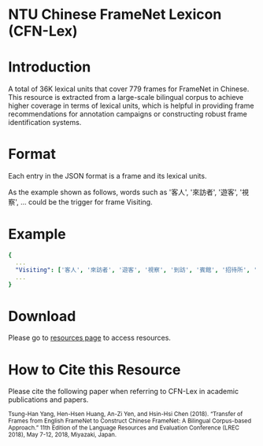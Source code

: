 # NTU Chinese FrameNet Lexicon (CFN-Lex)
# Introduction
A total of 36K lexical units that cover 779 frames for FrameNet in Chinese. This resource is extracted from a large-scale bilingual corpus to achieve higher coverage in terms of lexical units, which is helpful in providing frame recommendations for annotation campaigns or constructing robust frame identification systems.

# Format
Each entry in the JSON format is a frame and its lexical units.

As the example shown as follows, words such as '客人', '來訪者', '遊客', '視察', ... could be the trigger for frame Visiting.
# Example
```yaml
{
  ...
  "Visiting": ['客人', '來訪者', '遊客', '視察', '到訪', '賓館', '招待所', '賓客', '審視', '訪問者', '住客', '做客', '顧客', '外國遊客', '迴訪', '招待', '主人', '貴賓', '旅遊', '探訪', '訪客', '來訪', '作客', '迴顧', '來客', '參觀', '客房', '旅客', '應邀', '邀請', '嘉賓', '外賓', '來賓']
  ...
}
```
# Download
Please go to [resources page](http://nlg.csie.ntu.edu.tw/nlpresource/FrameNet/CFN-Lex/) to access resources.

# How to Cite this Resource
Please cite the following paper when referring to CFN-Lex in academic publications and papers.

<sub>
Tsung-Han Yang, Hen-Hsen Huang, An-Zi Yen, and Hsin-Hsi Chen (2018). “Transfer of Frames from English FrameNet to Construct Chinese FrameNet: A Bilingual Corpus-based Approach.” 11th Edition of the Language Resources and Evaluation Conference (LREC 2018), May 7-12, 2018, Miyazaki, Japan.
</sub>
